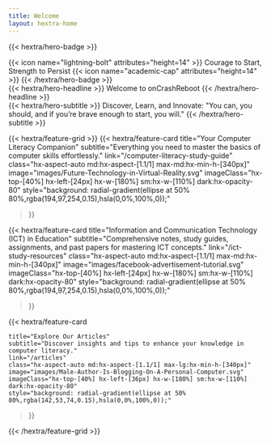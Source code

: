 ```yaml
---
title: Welcome
layout: hextra-home
---
```


{{< hextra/hero-badge >}}

  <div class="hx-w-2 hx-h-2 hx-rounded-full hx-bg-primary-600"></div>
  {{< icon name="lightning-bolt" attributes="height=14" >}}
  <span>Courage to Start, Strength to Persist</span>
  {{< icon name="academic-cap" attributes="height=14" >}}
{{< /hextra/hero-badge >}}

<div class="hx-mt-6 hx-mb-6">
{{< hextra/hero-headline >}}
Welcome to onCrashReboot
{{< /hextra/hero-headline >}}
</div>

<div class="hx-mb-12">
{{< hextra/hero-subtitle >}}
Discover, Learn, and Innovate: "You can, you should, and if you’re brave enough to start, you will."
{{< /hextra/hero-subtitle >}}
</div>

<div class="hx-mt-6"></div>

{{< hextra/feature-grid >}}
{{< hextra/feature-card
title="Your Computer Literacy Companion"
subtitle="Everything you need to master the basics of computer skills effortlessly."
link="/computer-literacy-study-guide"
class="hx-aspect-auto md:hx-aspect-[1.1/1] max-md:hx-min-h-[340px]"
image="images/Future-Technology-in-Virtual-Reality.svg"
imageClass="hx-top-[40%] hx-left-[24px] hx-w-[180%] sm:hx-w-[110%] dark:hx-opacity-80"
style="background: radial-gradient(ellipse at 50% 80%,rgba(194,97,254,0.15),hsla(0,0%,100%,0));"
>}}

{{< hextra/feature-card
title="Information and Communication Technology (ICT) in Education"
subtitle="Comprehensive notes, study guides, assignments, and past papers for mastering ICT concepts."
link="/ict-study-resources"
class="hx-aspect-auto md:hx-aspect-[1.1/1] max-md:hx-min-h-[340px]"
image="images/facebook-advertisement-tutorial.svg"
imageClass="hx-top-[40%] hx-left-[24px] hx-w-[180%] sm:hx-w-[110%] dark:hx-opacity-80"
style="background: radial-gradient(ellipse at 50% 80%,rgba(194,97,254,0.15),hsla(0,0%,100%,0));"
>}}

{{< hextra/feature-card

    title="Explore Our Articles"
    subtitle="Discover insights and tips to enhance your knowledge in computer literacy."
    link="/articles"
    class="hx-aspect-auto md:hx-aspect-[1.1/1] max-lg:hx-min-h-[340px]"
    image="images/Male-Author-Is-Blogging-On-A-Personal-Computer.svg"
    imageClass="hx-top-[40%] hx-left-[36px] hx-w-[180%] sm:hx-w-[110%] dark:hx-opacity-80"
    style="background: radial-gradient(ellipse at 50% 80%,rgba(142,53,74,0.15),hsla(0,0%,100%,0));"

>}}

{{< /hextra/feature-grid >}}
